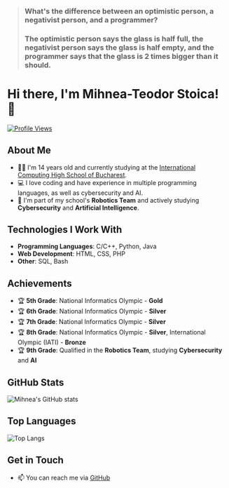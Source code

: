 > ### What's the difference between an optimistic person, a negativist person, and a programmer?
> ### The optimistic person says the glass is half full, the negativist person says the glass is half empty, and the programmer says that the glass is 2 times bigger than it should.

# Hi there, I'm Mihnea-Teodor Stoica! 👋

[![Profile Views](https://komarev.com/ghpvc/?username=MihneaTs1&color=blue)](https://github.com/MihneaTs1)

## About Me
- 🧑‍🎓 I'm 14 years old and currently studying at the [International Computing High School of Bucharest](https://ichb.ro/).
- 💻 I love coding and have experience in multiple programming languages, as well as cybersecurity and AI.
- 🤖 I'm part of my school's **Robotics Team** and actively studying **Cybersecurity** and **Artificial Intelligence**.

## Technologies I Work With
- **Programming Languages**: C/C++, Python, Java
- **Web Development**: HTML, CSS, PHP
- **Other**: SQL, Bash

## Achievements
- 🏆 **5th Grade**: National Informatics Olympic - **Gold**
- 🏆 **6th Grade**: National Informatics Olympic - **Silver**
- 🏆 **7th Grade**: National Informatics Olympic - **Silver**
- 🏆 **8th Grade**: National Informatics Olympic - **Silver**, International Olympic (IATI) - **Bronze**
- 🏆 **9th Grade**: Qualified in the **Robotics Team**, studying **Cybersecurity** and **AI**

## GitHub Stats
![Mihnea's GitHub stats](https://github-readme-stats.vercel.app/api?username=MihneaTs1&show_icons=true&theme=radical)

## Top Languages
![Top Langs](https://github-readme-stats.vercel.app/api/top-langs/?username=MihneaTs1&layout=compact&theme=radical)

## Get in Touch
- 📫 You can reach me via [GitHub](https://github.com/MihneaTs1)

<!---
MihneaTs1/MihneaTs1 is a ✨ special ✨ repository because its `README.md` (this file) appears on your GitHub profile.
You can click the Preview link to take a look at your changes.
--->
